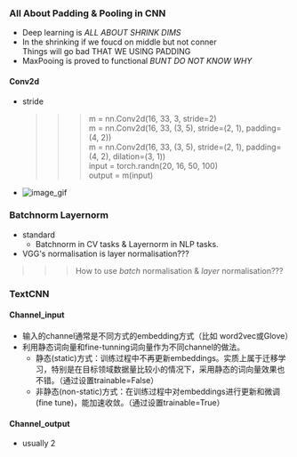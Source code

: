 ### All About Padding & Pooling in CNN ###
+ Deep learning is _ALL ABOUT SHRINK DIMS_
+ In the shrinking if we foucd on middle but not conner   
Things will go bad THAT WE USING PADDING
+ MaxPooing is proved to functional _BUNT DO NOT KNOW WHY_

#### Conv2d ####
+ stride
    >>> m = nn.Conv2d(16, 33, 3, stride=2)  
    >>> m = nn.Conv2d(16, 33, (3, 5), stride=(2, 1), padding=(4, 2))  
    >>> m = nn.Conv2d(16, 33, (3, 5), stride=(2, 1), padding=(4, 2), dilation=(3, 1))  
    >>> input = torch.randn(20, 16, 50, 100)  
    >>> output = m(input)  
+ ![image_gif](/home/pipiman/Games/pipiman.github.io/v2-4959201e816888c6648f2e78cccfd253_b.gif "sdsd")
### Batchnorm  Layernorm ###
 + standard 
   + Batchnorm in CV tasks & Layernorm in NLP tasks.
+ VGG's normalisation is layer normalisation???
>>> How to use _batch_ normalisation & _layer_ normalisation???



### TextCNN ###

#### Channel_input ####

+ 输入的channel通常是不同方式的embedding方式（比如 word2vec或Glove）
+ 利用静态词向量和fine-tunning词向量作为不同channel的做法。
  + 静态(static)方式：训练过程中不再更新embeddings。实质上属于迁移学习，特别是在目标领域数据量比较小的情况下，采用静态的词向量效果也不错。（通过设置trainable=False）
  + 非静态(non-static)方式：在训练过程中对embeddings进行更新和微调(fine tune)，能加速收敛。（通过设置trainable=True）
  
#### Channel_output ####
+ usually 2

